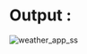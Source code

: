 # Output : 
![weather_app_ss](https://user-images.githubusercontent.com/88982954/232599192-f6ec8ecd-5e19-404f-b4f6-3b2ceffc305e.png)
